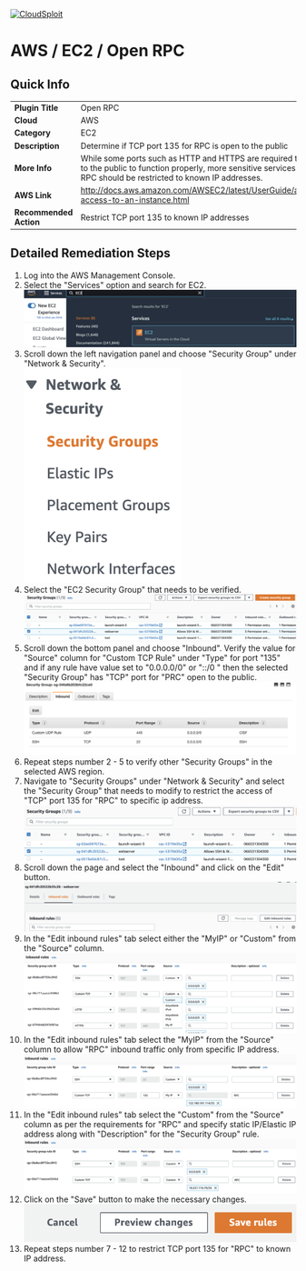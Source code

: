 [![CloudSploit](https://cloudsploit.com/img/logo-new-big-text-100.png "CloudSploit")](https://cloudsploit.com)

# AWS / EC2 / Open RPC

## Quick Info

| | |
|-|-|
| **Plugin Title** | Open RPC |
| **Cloud** | AWS |
| **Category** | EC2 |
| **Description** | Determine if TCP port 135 for RPC is open to the public |
| **More Info** | While some ports such as HTTP and HTTPS are required to be open to the public to function properly, more sensitive services such as RPC should be restricted to known IP addresses. |
| **AWS Link** | http://docs.aws.amazon.com/AWSEC2/latest/UserGuide/authorizing-access-to-an-instance.html |
| **Recommended Action** | Restrict TCP port 135 to known IP addresses |

## Detailed Remediation Steps
1. Log into the AWS Management Console.
2. Select the "Services" option and search for EC2. </br> <img src="/resources/aws/ec2/open-rpc/step2.png"/>
3. Scroll down the left navigation panel and choose "Security Group" under "Network & Security".</br> <img src="/resources/aws/ec2/open-rpc/step3.png"/>
4. Select the "EC2 Security Group" that needs to be verified. </br> <img src="/resources/aws/ec2/open-rpc/step4.png"/>
5. Scroll down the bottom panel and choose "Inbound". Verify the value for "Source" column for "Custom TCP Rule" under "Type" for port "135" and if any rule have value set to "0.0.0.0/0" or "::/0 " then the selected "Security Group" has "TCP" port for "PRC" open to the public.</br> <img src="/resources/aws/ec2/open-cifs/step5.png"/>
6. Repeat steps number 2 - 5 to verify other "Security Groups" in the selected AWS region.</br> 
7. Navigate to "Security Groups" under "Network & Security" and select the "Security Group" that needs to modify to restrict the access of "TCP" port 135 for "RPC"  to specific ip address. </br> <img src="/resources/aws/ec2/open-rpc/step7.png"/>
8. Scroll down the page and select the "Inbound" and click on the "Edit" button. </br> <img src="/resources/aws/ec2/open-rpc/step8.png"/>
9. In the "Edit inbound rules" tab select either the "MyIP" or "Custom" from the "Source" column.</br> <img src="/resources/aws/ec2/open-rpc/step9.png"/>
10. In the "Edit inbound rules" tab select the "MyIP" from the "Source" column to allow "RPC" inbound traffic only from specific IP address.</br> <img src="/resources/aws/ec2/open-rpc/step10.png"/>
11. In the "Edit inbound rules" tab select the "Custom" from the "Source" column as per the requirements for "RPC" and specify static IP/Elastic IP address along with "Description" for the "Security Group" rule. </br> <img src="/resources/aws/ec2/open-rpc/step11.png"/>
12. Click on the "Save" button to make the necessary changes. </br> <img src="/resources/aws/ec2/open-rpc/step12.png"/>
13. Repeat steps number 7 - 12 to restrict TCP port 135 for "RPC" to known IP address.</br>

